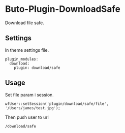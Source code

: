 # Buto-Plugin-DownloadSafe
Download file safe.

## Settings
In theme settings file.
```
plugin_modules:
  download:
    plugin: download/safe
```

## Usage
Set file param i session.
```
wfUser::setSession('plugin/download/safe/file', '/Users/james/test.jpg');
```
Then push user to url 
```
/download/safe
```
